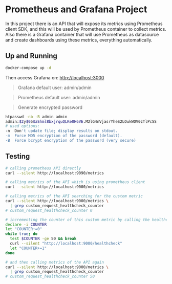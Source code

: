 # Prometheus and Grafana Project

In this project there is an API that will expose its metrics using Prometheus client SDK, and this will be used by Prometheus container to collect metrics.
Also there is a Grafana container that will use Prometheus as datasource and create dashboards using these metrics, everything automatically.

## Up and Running

```bash
docker-compose up -d
```

Then access Grafana on: <http://localhost:3000>

> Grafana default user: admin/admin

> Prometheus default user: admin/admin

> Generate encrypted password

```bash
htpasswd -nb -B admin admin
admin:$2y$05$aShml8bxjrquQLKe0H6VE.M2lG4nVjasrYheS2LOukWOV0zTlPcSS
# used options:
-n  Don't update file; display results on stdout.
-m  Force MD5 encryption of the password (default).
-B  Force bcrypt encryption of the password (very secure)
```

## Testing

```bash
# calling prometheus API directly
curl --silent http://localhost:9090/metrics

# calling metrics of the API which is using prometheus client
curl --silent http://localhost:9000/metrics

# calling metrics of the API searching for the custom metric
curl --silent http://localhost:9000/metrics \
  | grep custom_request_healthcheck_counter
# custom_request_healthcheck_counter 0

# incrementing the counter of this custom metric by calling the healthcheck endpoint
declare -i COUNTER
let "COUNTER+=0"
while true; do
  test $COUNTER -ge 50 && break
  curl --silent "http://localhost:9000/healthcheck"
  let "COUNTER+=1"
done

# and then calling metrics of the API again
curl --silent http://localhost:9000/metrics \
  | grep custom_request_healthcheck_counter
# custom_request_healthcheck_counter 50
```
